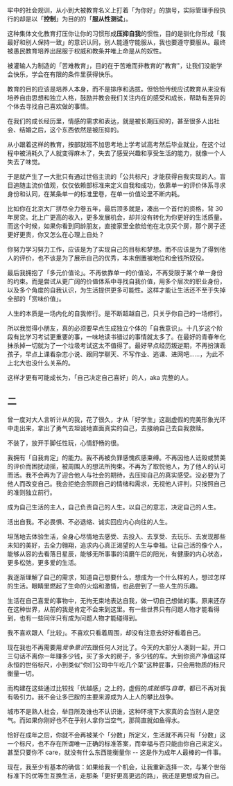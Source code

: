 牢中的社会规训，从小到大被教育名义上打着「为你好」的旗号，实际管理手段执行的却是以「**控制**」为目的的「**服从性测试**」。

这种集体文化教育打压你让你的习惯形成**压抑自我**的惯性，目的是驯化你形成「我最好和别人保持一致」的意识认同，别人能遵守能服从，我也要遵守要服从。最终被愚民教育培养出屈服于权威和教条并唯上命是从的奴性。

被灌输人为制造的「苦难教育」，目的在于苦难而非教育的"教育"，让我们没能学会快乐，学会在有限的条件里获得快乐。

教育的目的应该是培养人本身，而不是排序和选拔。但恰恰传统应试教育从来没有培养自由思想和独立人格，鼓励并教会我们关注内在的感受和成长，帮助有差异的个体去寻找自己喜欢做的事情。

在我们的成长经历里，情感的需求和表达，就是被长期压抑的，甚至很多人出社会、结婚之后，这个东西依然是被压抑的。

从小跟着这样的教育，按部就班不加思考地上学考试高考然后毕业就业，在这个过程中被消耗久了人就变得麻木了，失去了感受兴趣和享受生活的能力，就像一个人失去了味觉。

于是就产生了一大批只有通过世俗主流的「公共标尺」才能获得自我实现的人。盲目追随主流价值观，仅仅依赖部标准来定义自我和成功，依靠单一的评价体系寻求身份和认同，在某条单一的标准里卷，在单一价值论里不断内耗。

比如你在北京大厂拼尽全力卷五年，最后顶多就是，凑出一个首付的资格，背 30 年房贷。北上广更高的收入，更多发展机会，却并没有转化为你更好的生活质量。而这个时候，如果你看到同龄朋友，直接家里全款给他在北京买个房，那个房子还更好更贵，你又怎么在心理上自处？

你努力学习努力工作，应该是为了实现自己的目标和梦想。而不应该是为了得到他人的评价，也不该是为了展示自己的优秀，本末倒置被地位和金钱所奴役。

最后我拥抱了「多元价值论」。不再依靠单一的价值论，不再受限于某个单一身份的约束。而是尝试从更广阔的价值体系中寻找自我价值，用多个层次的职业身份，以及多个角度的自我认识，为生活提供更多可能性。这样才能让生活还不至于失掉全部的「赏味价值」。

人生的本质是一场内化的自我修行。是不断超越自己，只关乎你自己的一场修行。

所以我觉得小朋友，真的必须要早点生成独立个体的「自我意识」。十几岁这个阶段有比学习考试更重要的事，一味地读书错过的事情就太多了。在最好的青春年化抹杀掉一切就为了一个垃圾考试这太不值得了。最好早点经历叛逆期，不再扮演乖孩子，早点上课看杂志小说、跟同学聊天、不写作业、逃课、进网吧……，为此不上北大也没什么关系的。

这样才更有可能成长为，「自己决定自己喜好」的人，aka 完整的人。

## 二

曾一度对大人言听计从的我，花了很久，才从「好学生」这副虚假的完美形象光环中走出来，拿出了勇气去坦诚地直面真实的自己，去接纳自己去自我救赎。

不装了，放开手脚任性玩，心情舒畅的很。

我拥有「自我肯定」的能力。我不再被负罪感愧疚感束缚。不再因他人诋毁或赞美的评价而困扰动摇，被周围人的想法所拘束。不再为了取悦他人，为了他人的认可而活。我不会再为了迎合他人与社会的期待，去压抑自己的真实感受。没必要为了他人而改变自己。我会拒绝会照顾自己的情绪和需求，无视他人评判，只按照自己的准则独立前行。

成为自己生活的主人，自己负责自己的人生。以自己的意志，决定自己的人生。

活出自我。不必畏惧、不必退缩、诚实回应内心向往的人生。

坦荡地去体验生活，全身心尽情地去感受、去投入、去享受、去玩乐、去发现那些未知的美好，去全力翱翔，追求内心真正渴望的人生与幸福。让自己活的像个人，能够从容的去看落日星辰，能够无所事事的消磨午后的阳光，有健康的内心状态，更多松弛，更多爱的生活。

我逐渐理解了自己的需求，知道自己想要什么，想成为一个什么样的人，想过怎样的生活。眼睛里燃起了生命的火焰和激情，也品尝到了一些人生的乐趣。

生活在自己喜爱的事物中，无拘无束地表达自我，做一切自己想做的事。原来还存在这种世界，从前的我是肯定不会来到这里。有一些世界只有问题人物才能看得到，也有一些同伴只有成为问题人物才能碰得到。

我不喜欢跟人「比较」。不喜欢只看着周围，却没有注意去好好看着自己。

现在我也不再需要用*竞争意识*去跟任何人对比了。今天的大部分人凑到一起，开口三句话不离你一年赚多少钱，买了多大的房子，多少钱的车。大到你资产净值这样永恒的世俗标尺，小到类似"你们公司中午吃几个菜"这种屁事，只会用物质的标尺衡量一切。

而构建在这些通过比较找「优越感」之上的，虚假的*成就感*与*自尊*，都已不再对我有吸引力。我不会让多巴胺的主要来源成为人上人的攀比战争。

城市不是熟人社会，举目所及谁也不认识谁，这种环境下大家真的会当别人是空气。而如果你刚好也不在乎别人拿你当空气，那简直就如鱼得水。

恰好在成年之后，你就不会再被某个「分数」所定义，生活就不再只有「分数」这一个标尺，也不存在所谓唯一正确的标准答案，而幸福与否只能由你自己来定义。甚至只要你不 care，就没有什么东西能衡量你 -- 这是作为成年人最棒的一件事。

现在，我至少有基本的确信：如果给我一个机会，让我重新选择一次，与某个世俗标准下的优等生互换生活，走那条「更好更高更远的路」，我还是更想成为自己。
